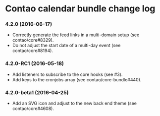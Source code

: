 # Contao calendar bundle change log

### 4.2.0 (2016-06-17)

 * Correctly generate the feed links in a multi-domain setup (see contao/core#8329).
 * Do not adjust the start date of a multi-day event (see contao/core#8194).

### 4.2.0-RC1 (2016-05-18)

 * Add listeners to subscribe to the core hooks (see #3).
 * Add keys to the cronjobs array (see contao/core-bundle#440).

### 4.2.0-beta1 (2016-04-25)

 * Add an SVG icon and adjust to the new back end theme (see contao/core#4608).
